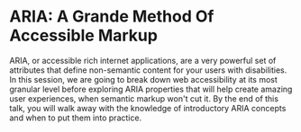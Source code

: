 # ARIA: A Grande Method Of Accessible Markup

ARIA, or accessible rich internet applications, are a very powerful set of attributes that define non-semantic content for your users with disabilities. In this session, we are going to break down web accessibility at its most granular level before exploring ARIA properties that will help create amazing user experiences, when semantic markup won't cut it. By the end of this talk, you will walk away with the knowledge of introductory ARIA concepts and when to put them into practice.
